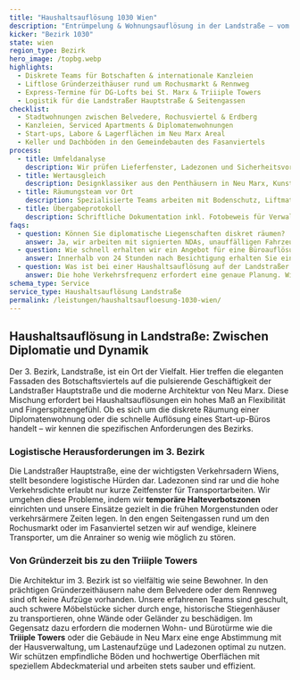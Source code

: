 ```yaml
---
title: "Haushaltsauflösung 1030 Wien"
description: "Entrümpelung & Wohnungsauflösung in der Landstraße – vom Botschaftsviertel bis St. Marx."
kicker: "Bezirk 1030"
state: wien
region_type: Bezirk
hero_image: /topbg.webp
highlights:
  - Diskrete Teams für Botschaften & internationale Kanzleien
  - Liftlose Gründerzeithäuser rund um Rochusmarkt & Rennweg
  - Express-Termine für DG-Lofts bei St. Marx & Triiiple Towers
  - Logistik für die Landstraßer Hauptstraße & Seitengassen
checklist:
  - Stadtwohnungen zwischen Belvedere, Rochusviertel & Erdberg
  - Kanzleien, Serviced Apartments & Diplomatenwohnungen
  - Start-ups, Labore & Lagerflächen im Neu Marx Areal
  - Keller und Dachböden in den Gemeindebauten des Fasanviertels
process:
  - title: Umfeldanalyse
    description: Wir prüfen Lieferfenster, Ladezonen und Sicherheitsvorgaben, besonders im diplomatischen Viertel.
  - title: Wertausgleich
    description: Designklassiker aus den Penthäusern in Neu Marx, Kunst und IT-Equipment werden katalogisiert und gegengerechnet.
  - title: Räumungsteam vor Ort
    description: Spezialisierte Teams arbeiten mit Bodenschutz, Liftmatten und Luftreinigern, um historische Substanz zu schonen.
  - title: Übergabeprotokoll
    description: Schriftliche Dokumentation inkl. Fotobeweis für Verwaltungen, Notare oder Vermieter:innen.
faqs:
  - question: Können Sie diplomatische Liegenschaften diskret räumen?
    answer: Ja, wir arbeiten mit signierten NDAs, unauffälligen Fahrzeugen und festen Ansprechpartner:innen, um höchste Diskretion zu gewährleisten.
  - question: Wie schnell erhalten wir ein Angebot für eine Büroauflösung in Neu Marx?
    answer: Innerhalb von 24 Stunden nach Besichtigung erhalten Sie ein Fixpreisangebot mit transparenter Wertanrechnung für Ihre Büroausstattung.
  - question: Was ist bei einer Haushaltsauflösung auf der Landstraßer Hauptstraße zu beachten?
    answer: Die hohe Verkehrsfrequenz erfordert eine genaue Planung. Wir kümmern uns um die notwendigen Halteverbotszonen und arbeiten in den verkehrsärmeren Zeiten.
schema_type: Service
service_type: Haushaltsauflösung Landstraße
permalink: /leistungen/haushaltsaufloesung-1030-wien/
---
```


## Haushaltsauflösung in Landstraße: Zwischen Diplomatie und Dynamik

Der 3. Bezirk, Landstraße, ist ein Ort der Vielfalt. Hier treffen die eleganten Fassaden des Botschaftsviertels auf die pulsierende Geschäftigkeit der Landstraßer Hauptstraße und die moderne Architektur von Neu Marx. Diese Mischung erfordert bei Haushaltsauflösungen ein hohes Maß an Flexibilität und Fingerspitzengefühl. Ob es sich um die diskrete Räumung einer Diplomatenwohnung oder die schnelle Auflösung eines Start-up-Büros handelt – wir kennen die spezifischen Anforderungen des Bezirks.

### Logistische Herausforderungen im 3. Bezirk

Die Landstraßer Hauptstraße, eine der wichtigsten Verkehrsadern Wiens, stellt besondere logistische Hürden dar. Ladezonen sind rar und die hohe Verkehrsdichte erlaubt nur kurze Zeitfenster für Transportarbeiten. Wir umgehen diese Probleme, indem wir **temporäre Halteverbotszonen** einrichten und unsere Einsätze gezielt in die frühen Morgenstunden oder verkehrsärmere Zeiten legen. In den engen Seitengassen rund um den Rochusmarkt oder im Fasanviertel setzen wir auf wendige, kleinere Transporter, um die Anrainer so wenig wie möglich zu stören.

### Von Gründerzeit bis zu den Triiiple Towers

Die Architektur im 3. Bezirk ist so vielfältig wie seine Bewohner. In den prächtigen Gründerzeithäusern nahe dem Belvedere oder dem Rennweg sind oft keine Aufzüge vorhanden. Unsere erfahrenen Teams sind geschult, auch schwere Möbelstücke sicher durch enge, historische Stiegenhäuser zu transportieren, ohne Wände oder Geländer zu beschädigen. Im Gegensatz dazu erfordern die modernen Wohn- und Bürotürme wie die **Triiiple Towers** oder die Gebäude in Neu Marx eine enge Abstimmung mit der Hausverwaltung, um Lastenaufzüge und Ladezonen optimal zu nutzen. Wir schützen empfindliche Böden und hochwertige Oberflächen mit speziellem Abdeckmaterial und arbeiten stets sauber und effizient.
